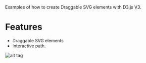 Examples of how to create Draggable SVG elements with D3.js V3.

<h1>Features</h1>
<ul>
<li>Draggable SVG elements</li>
<li>Interactive path.</li>
</ul>



![alt tag](http://i.giphy.com/P1ycKW8HerHvG.gif)
